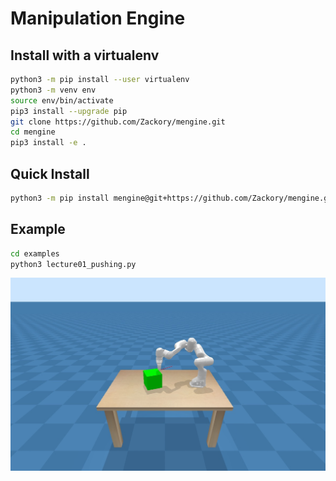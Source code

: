 # Manipulation Engine

## Install with a virtualenv
```bash
python3 -m pip install --user virtualenv
python3 -m venv env
source env/bin/activate
pip3 install --upgrade pip
git clone https://github.com/Zackory/mengine.git
cd mengine
pip3 install -e .
```

## Quick Install
```bash
python3 -m pip install mengine@git+https://github.com/Zackory/mengine.git
```

## Example
```bash
cd examples
python3 lecture01_pushing.py
```

![Manipulation Engine](images/mengine.jpg "Manipulation Engine")

